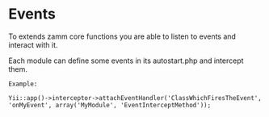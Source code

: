 Events
======

To extends zamm core functions you are able to listen to events and interact with it.

Each module can define some events in its autostart.php and intercept them.


``Example:``

    Yii::app()->interceptor->attachEventHandler('ClassWhichFiresTheEvent', 'onMyEvent', array('MyModule', 'EventInterceptMethod'));